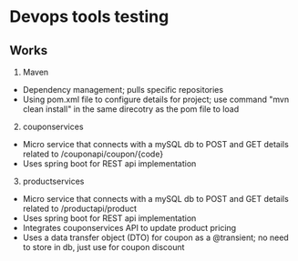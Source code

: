 # Devops tools testing
## Works
1. Maven
- Dependency management; pulls specific repositories
- Using pom.xml file to configure details for project; use command "mvn clean install" in the same direcotry as the pom file to load
2. couponservices
- Micro service that connects with a mySQL db to POST and GET details related to /couponapi/coupon/{code}
- Uses spring boot for REST api implementation
3. productservices
- Micro service that connects with a mySQL db to POST and GET details related to /productapi/product
- Uses spring boot for REST api implementation
- Integrates couponservices API to update product pricing
- Uses a data transfer object (DTO) for coupon as a @transient; no need to store in db, just use for coupon discount

